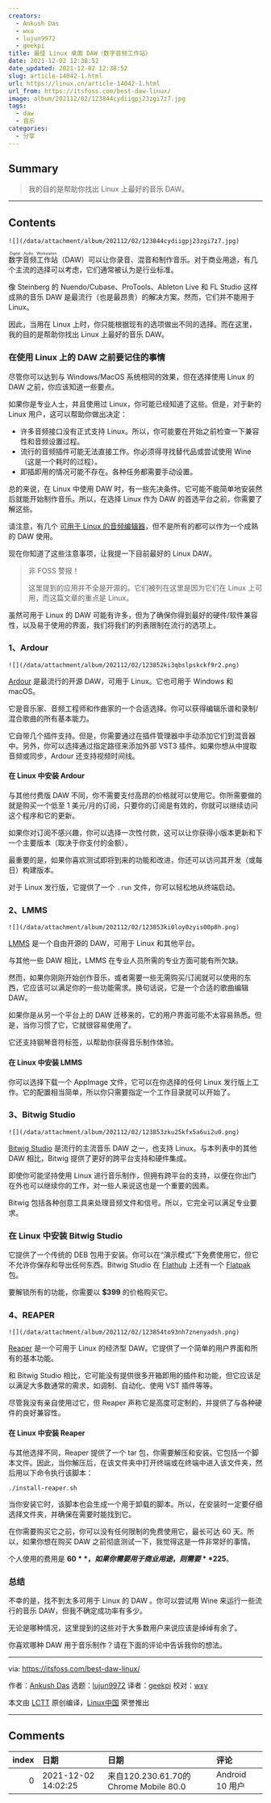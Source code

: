 ```yaml
---
creators:
  - Ankush Das
  - wxu
  - lujun9972
  - geekpi
title: 最佳 Linux 桌面 DAW（数字音频工作站）
date: 2021-12-02 12:38:52
date_updated: 2021-12-02 12:38:52
slug: article-14042-1.html
url: https://linux.cn/article-14042-1.html
url_from: https://itsfoss.com/best-daw-linux/
image: album/202112/02/123844cydiigpj23zgi7z7.jpg
tags:
  - daw
  - 音乐
categories:
  - 分享
---
```


## Summary

> 我的目的是帮助你找出 Linux 上最好的音乐 DAW。

***

<!-- more -->

## Contents

`![](/data/attachment/album/202112/02/123844cydiigpj23zgi7z7.jpg)`

<ruby> 数字音频工作站 <rt>  Digital Audio Workstation </rt></ruby>（DAW）可以让你录音、混音和制作音乐。对于商业用途，有几个主流的选择可以考虑，它们通常被认为是行业标准。

像 Steinberg 的 Nuendo/Cubase、ProTools、Ableton Live 和 FL Studio 这样成熟的音乐 DAW 是最流行（也是最昂贵）的解决方案。然而，它们并不能用于 Linux。

因此，当用在 Linux 上时，你只能根据现有的选项做出不同的选择。而在这里，我的目的是帮助你找出 Linux 上最好的音乐 DAW。

### 在使用 Linux 上的 DAW 之前要记住的事情

尽管你可以达到与 Windows/MacOS 系统相同的效果，但在选择使用 Linux 的 DAW 之前，你应该知道一些要点。

如果你是专业人士，并且使用过 Linux，你可能已经知道了这些。但是，对于新的 Linux 用户，这可以帮助你做出决定：

* 许多音频接口没有正式支持 Linux。所以，你可能要在开始之前检查一下兼容性和音频设置过程。
* 流行的音频插件可能无法直接工作。你必须得寻找替代品或尝试使用 Wine（这是一个耗时的过程）。
* 即插即用的情况可能不存在。各种任务都需要手动设置。

总的来说，在 Linux 中使用 DAW 时，有一些先决条件。它可能不能简单地安装然后就能开始制作音乐。所以，在选择 Linux 作为 DAW 的首选平台之前，你需要了解这些。

请注意，有几个 [可用于 Linux 的音频编辑器](https://itsfoss.com/best-audio-editors-linux/)，但不是所有的都可以作为一个成熟的 DAW 使用。

现在你知道了这些注意事项，让我提一下目前最好的 Linux DAW。

> 
> 非 FOSS 警报！
> 
> 
> 这里提到的应用并不全是开源的。它们被列在这里是因为它们在 Linux 上可用，而这篇文章的重点是 Linux。
> 
> 
> 

虽然可用于 Linux 的 DAW 可能有许多，但为了确保你得到最好的硬件/软件兼容性，以及易于使用的界面，我们将我们的列表限制在流行的选项上。

### 1、Ardour

`![](/data/attachment/album/202112/02/123852ki3qbslpskckf9r2.png)`

[Ardour](https://ardour.org/) 是最流行的开源 DAW，可用于 Linux。它也可用于 Windows 和 macOS。

它是音乐家、音频工程师和作曲家的一个合适选择。你可以获得编辑乐谱和录制/混合歌曲的所有基本能力。

它自带几个插件支持。但是，你需要通过在插件管理器中手动添加它们到混音器中。另外，你可以选择通过指定路径来添加外部 VST3 插件。如果你想从中提取音频或同步，Ardour 还支持视频时间线。

#### 在 Linux 中安装 Ardour

与其他付费版 DAW 不同，你不需要支付高昂的价格就可以使用它。你所需要做的就是购买一个低至 1 美元/月的订阅，只要你的订阅是有效的，你就可以继续访问这个程序和它的更新。

如果你对订阅不感兴趣，你可以选择一次性付款，这可以让你获得小版本更新和下一个主要版本（取决于你支付的金额）。

最重要的是，如果你喜欢测试即将到来的功能和改进，你还可以访问其开发（或每日）构建版本。

对于 Linux 发行版，它提供了一个 `.run` 文件，你可以轻松地从终端启动。

### 2、LMMS

`![](/data/attachment/album/202112/02/123853ki0loy0zyis00p8h.png)`

[LMMS](https://lmms.io/lsp/) 是一个自由开源的 DAW，可用于 Linux 和其他平台。

与其他一些 DAW 相比，LMMS 在专业人员所需的专业方面可能有所欠缺。

然而，如果你刚刚开始创作音乐，或者需要一些无需购买/订阅就可以使用的东西，它应该可以满足你的一些功能需求。换句话说，它是一个合适的歌曲编辑 DAW。

如果你是从另一个平台上的 DAW 迁移来的，它的用户界面可能不太容易熟悉。但是，当你习惯了它，它就很容易使用了。

它还支持钢琴音符标签，以帮助你获得音乐制作体验。

#### 在 Linux 中安装 LMMS

你可以选择下载一个 AppImage 文件，它可以在你选择的任何 Linux 发行版上工作。它的配置相当简单，所以你只需要指定一个工作目录就可以开始了。

### 3、Bitwig Studio

`![](/data/attachment/album/202112/02/123853zku25kfx5a6ui2u0.png)`

[Bitwig Studio](https://www.bitwig.com/) 是流行的主流音乐 DAW 之一，也支持 Linux。与本列表中的其他 DAW 相比，Bitwig 提供了更好的跨平台支持和硬件集成。

即使你可能坚持使用 Linux 进行音乐制作，但拥有跨平台的支持，以便在你出门在外也可以继续你的工作，对一些人来说这也是一个重要的因素。

Bitwig 包括各种创意工具来处理音频文件和信号。所以，它完全可以满足专业要求。

### 在 Linux 中安装 Bitwig Studio

它提供了一个传统的 DEB 包用于安装。你可以在“演示模式”下免费使用它，但它不允许你保存和导出任何东西。Bitwig Studio 在 [Flathub](https://flathub.org/apps/details/com.bitwig.BitwigStudio) 上还有一个 [Flatpak](https://itsfoss.com/what-is-flatpak/) 包。

要解锁所有的功能，你需要以 **$399** 的价格购买它。

### 4、REAPER

`![](/data/attachment/album/202112/02/123854to93nh7znenyadsh.png)`

[Reaper](https://www.reaper.fm) 是一个可用于 Linux 的经济型 DAW。它提供了一个简单的用户界面和所有的基本功能。

和 Bitwig Studio 相比，它可能没有提供很多开箱即用的插件和功能，但它应该足以满足大多数通常的需求，如调制、自动化、使用 VST 插件等等。

尽管我没有亲自使用过它，但 Reaper 声称它是高度可定制的，并提供了与各种硬件的良好兼容性。

#### 在 Linux 中安装 Reaper

与其他选择不同，Reaper 提供了一个 tar 包，你需要解压和安装。它包括一个脚本文件。因此，当你解压后，在该文件夹中打开终端或在终端中进入该文件夹，然后用以下命令执行该脚本：

```shell
./install-reaper.sh
```

当你安装它时，该脚本也会生成一个用于卸载的脚本。所以，在安装时一定要仔细选择文件夹，并确保在需要时能找到它。

在你需要购买它之前，你可以没有任何限制的免费使用它，最长可达 60 天。所以，如果你想在购买 DAW 之前彻底测试一下，我觉得这是一件非常好的事情。

个人使用的费用是 **$60**，如果你需要用于商业用途，则需要 **$225**。

### 总结

不幸的是，找不到太多可用于 Linux 的 DAW 。你可以尝试用 Wine 来运行一些流行的音乐 DAW，但我不确定成功率有多少。

无论是哪种情况，这里提到的这些对于大多数用户来说应该是绰绰有余了。

你喜欢哪种 DAW 用于音乐制作？请在下面的评论中告诉我你的想法。

---

via: <https://itsfoss.com/best-daw-linux/>

作者：[Ankush Das](https://itsfoss.com/author/ankush/) 选题：[lujun9972](https://github.com/lujun9972) 译者：[geekpi](https://github.com/geekpi) 校对：[wxy](https://github.com/wxy)

本文由 [LCTT](https://github.com/LCTT/TranslateProject) 原创编译，[Linux中国](https://linux.cn/) 荣誉推出

***

## Comments

|   index | 日期                | 日期                                                   | 评论             |
|--------:|:--------------------|:-------------------------------------------------------|:-----------------|
|       0 | 2021-12-02 14:02:25 | 来自120.230.61.70的 Chrome Mobile 80.0|Android 10 用户 | 没有Audacity差评 |
